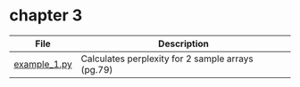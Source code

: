 # chapter 3
| File | Description |
| ----------- | ----------- |
| [example_1.py](example_1.py) | Calculates perplexity for 2 sample arrays (pg.79) |
